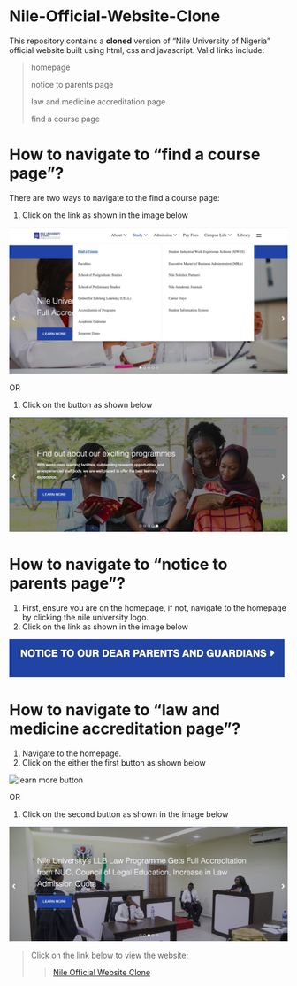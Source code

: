
# Nile-Official-Website-Clone

This repository contains a **cloned** version of “Nile University of Nigeria” official website built using html, css and javascript. Valid links include:

> homepage
>
> notice to parents page
>
> law and medicine accreditation page
>
> find a course page

# How to navigate to “find a course page”?

There are two ways to navigate to the find a course page:

1. Click on the link as shown in the image below

![find a course](/user-manual/find-a-course.jpg)

OR

1. Click on the button as shown below

![find a course button](/user-manual/find-a-course-button.jpg)

# How to navigate to “notice to parents page”?

1. First, ensure you are on the homepage, if not, navigate to the homepage by clicking the nile university logo.
2. Click on the link as shown in the image below

![important information](/user-manual/important-info.jpg)

# How to navigate to “law and medicine accreditation page”?

1. Navigate to the homepage.
2. Click on the either the first button as shown below

![learn more button](/user-manual/learn-more-1.jpp)

OR

1. Click on the second button as shown in the image below

![learn more button](/user-manual/learn-more-2.jpg)

> Click on the link below to view the website:
>
>> <a href="https://shaba-imran.github.io/Nile-Official-Website-Clone/">Nile Official Website Clone</a>
